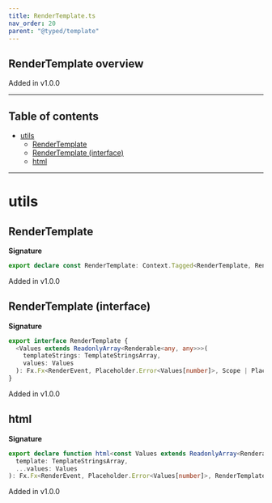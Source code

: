 ```yaml
---
title: RenderTemplate.ts
nav_order: 20
parent: "@typed/template"
---
```


## RenderTemplate overview

Added in v1.0.0

---

<h2 class="text-delta">Table of contents</h2>

- [utils](#utils)
  - [RenderTemplate](#rendertemplate)
  - [RenderTemplate (interface)](#rendertemplate-interface)
  - [html](#html)

---

# utils

## RenderTemplate

**Signature**

```ts
export declare const RenderTemplate: Context.Tagged<RenderTemplate, RenderTemplate>
```

Added in v1.0.0

## RenderTemplate (interface)

**Signature**

```ts
export interface RenderTemplate {
  <Values extends ReadonlyArray<Renderable<any, any>>>(
    templateStrings: TemplateStringsArray,
    values: Values
  ): Fx.Fx<RenderEvent, Placeholder.Error<Values[number]>, Scope | Placeholder.Context<Values[number]>>
}
```

Added in v1.0.0

## html

**Signature**

```ts
export declare function html<const Values extends ReadonlyArray<Renderable<any, any>>>(
  template: TemplateStringsArray,
  ...values: Values
): Fx.Fx<RenderEvent, Placeholder.Error<Values[number]>, RenderTemplate | Scope | Placeholder.Context<Values[number]>>
```

Added in v1.0.0
